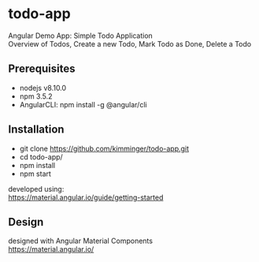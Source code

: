 # todo-app
Angular Demo App: Simple Todo Application <br/>
Overview of Todos, Create a new Todo, Mark Todo as Done, Delete a Todo

## Prerequisites
- nodejs v8.10.0
- npm 3.5.2
- AngularCLI: npm install -g @angular/cli

## Installation
- git clone https://github.com/kimminger/todo-app.git
- cd todo-app/
- npm install
- npm start

developed using:<br/>
https://material.angular.io/guide/getting-started



## Design
designed with Angular Material Components <br/>
https://material.angular.io/
